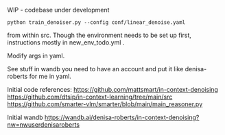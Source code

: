 WIP - codebase under development

```
python train_denoiser.py --config conf/linear_denoise.yaml
```
from within src. Though the environment needs to be set up first, instructions mostly in new_env_todo.yml .

Modify args in yaml.

See stuff in wandb you need to have an account and put it like denisa-roberts for me in yaml.

Initial code references:
https://github.com/mattsmart/in-context-denoising
https://github.com/dtsip/in-context-learning/tree/main/src
https://github.com/smarter-vlm/smarter/blob/main/main_reasoner.py

Initial wandb
https://wandb.ai/denisa-roberts/in-context-denoising?nw=nwuserdenisaroberts